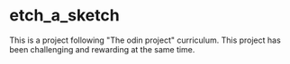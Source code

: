 # etch_a_sketch

This is a project following "The odin project" curriculum.
This project has been challenging and rewarding at the same time.
